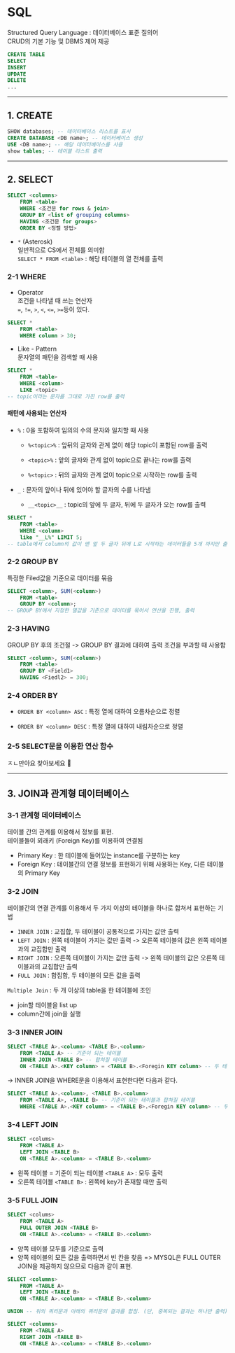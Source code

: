 # SQL


Structured Query Language : 데이터베이스 표준 질의어 </br>
CRUD의 기본 기능 및 DBMS 제어 제공
```SQL
CREATE TABLE
SELECT
INSERT
UPDATE
DELETE
...
```
---
## 1. CREATE
```SQL
SHOW databases; -- 데이타베이스 리스트를 표시
CREATE DATABASE <DB name>; -- 데이터베이스 생성
USE <DB name>; -- 해당 데이터베이스를 사용
show tables; -- 테이블 리스트 출력
```
---
## 2. SELECT
```SQL
SELECT <columns>
    FROM <table>
    WHERE <조건문 for rows & join>
    GROUP BY <list of grouping columns>
    HAVING <조건문 for groups>
    ORDER BY <정렬 방법>
```

- `*` (Asterosk)</br>
일반적으로 CS에서 전체를 의미함 </br>
`SELECT * FROM <table>` : 해당 테이블의 열 전체를 출력

### 2-1 WHERE
- Operator </br>
조건을 나타낼 때 쓰는 연산자 </br>
`=`, `!=`, `>`, `<`, `<=`, `>=`등이 있다.
```SQL
SELECT *
    FROM <table>
    WHERE column > 30;
```

- Like - Pattern </br>
문자열의 패턴을 검색할 때 사용 </br>
```SQL
SELECT *
    FROM <table>
    WHERE <column>
    LIKE <topic>
-- topic이라는 문자를 그대로 가진 row를 출력
```

#### 패턴에 사용되는 연산자
- `%` : 0을 포함하여 임의의 수의 문자와 일치할 때 사용

    - `%<topic>%` : 앞뒤의 글자와 관계 없이 해당 topic이 포함된 row를 출력
    
    - `<topic>%` : 앞의 글자와 관계 없이 topic으로 끝나는 row를 출력

    - `%<topic>` : 뒤의 글자와 관계 없이 topic으로 시작하는 row를 출력

- `_` : 문자의 앞이나 뒤에 있어야 할 글자의 수를 나타냄

    - `__<topic>__` : topic의 앞에 두 글자, 뒤에 두 글자가 오는 row를 출력

```SQL
SELECT *
    FROM <table>
    WHERE <column>
    like "__L%" LIMIT 5;
-- table에서 column의 값이 맨 앞 두 글자 뒤에 L로 시작하는 데이터들을 5개 까지만 출력
```

### 2-2 GROUP BY
특정한 Filed값을 기준으로 데이터를 묶음
```SQL
SELECT <column>, SUM(<column>)
    FROM <table>
    GROUP BY <column>;
-- GROUP BY에서 지정한 열값을 기준으로 데이터를 묶어서 연산을 진행, 출력
```

### 2-3 HAVING
GROUP BY 후의 조건절
-> GROUP BY 결과에 대하여 출력 조건을 부과할 때 사용함
```SQL
SELECT <column>, SUM(<column>)
    FROM <table>
    GROUP BY <Field1>
    HAVING <Fiedl2> = 300;
```

### 2-4 ORDER BY
- `ORDER BY <column> ASC` : 특정 열에 대하여 오름차순으로 정렬

- `ORDER BY <column> DESC` : 특정 열에 대하여 내림차순으로 정렬

### 2-5 SELECT문을 이용한 연산 함수
ㅈㄴ만아요 찾아보세요 💞

---

## 3. JOIN과 관계형 데이터베이스

### 3-1 관계형 데이터베이스
테이블 간의 관계를 이용해서 정보를 표현. </br>
테이블들이 외래키 (Foreign Key)를 이용하여 연결됨

- Primary Key : 한 테이블에 들어있는 instance를 구분하는 key
- Foreign Key : 테이블간의 연결 정보를 표현하기 위해 사용하는 Key, 다른 테이블의 Primary Key

### 3-2 JOIN
테이블간의 연결 관계를 이용해서 두 가지 이상의 테이블을 하나로 합쳐서 표현하는 기법

- `INNER JOIN` : 교집합, 두 테이블이 공통적으로 가지는 값만 출력
- `LEFT JOIN` : 왼쪽 테이블이 가지는 값만 출력 -> 오른쪽 테이블의 값은 왼쪽 테이블과의 교집합만 출력
- `RIGHT JOIN` : 오른쪽 테이블이 가지는 값만 출력 -> 왼쪽 테이블의 값은 오른쪽 테이블과의 교집합만 출력
- `FULL JOIN` : 합집합, 두 테이블의 모든 값을 출력

`Multiple Join` : 두 개 이상의 table을 한 테이블에 조인
- join할 테이블을 list up
- column간에 join을 실행

### 3-3 INNER JOIN
```SQL
SELECT <TABLE A>.<column> <TABLE B>.<column>
    FROM <TABLE A> -- 기준이 되는 테이블
    INNER JOIN <TABLE B> -- 합쳐질 테이블
    ON <TABLE A>.<KEY column> = <TABLE B>.<Foregin KEY column> -- 두 테이블이 합쳐지는 기준 column
```
-> INNER JOIN을 WHERE문을 이용해서 표현한다면 다음과 같다.
```SQL
SELECT <TABLE A>.<column>, <TABLE B>.<column>
    FROM <TABLE A>, <TABLE B> -- 기준이 되는 테이블과 합쳐질 테이블
    WHERE <TABLE A>.<KEY column> = <TABLE B>.<Foregin KEY column> -- 두 테이블이 합쳐지는 기준 column

```

### 3-4 LEFT JOIN
```SQL
SELECT <colums>
    FROM <TABLE A>
    LEFT JOIN <TABLE B>
    ON <TABLE A>.<column> = <TABLE B>.<column>
```
- 왼쪽 테이블 = 기준이 되는 테이블 `<TABLE A>` : 모두 출력
- 오른쪽 테이블 `<TABLE B>` : 왼쪽에 key가 존재할 때만 출력

### 3-5 FULL JOIN
```SQL 
SELECT <colums>
    FROM <TABLE A>
    FULL OUTER JOIN <TABLE B>
    ON <TABLE A>.<column> = <TABLE B>.<column>
```
- 양쪽 테이블 모두를 기준으로 출력
- 양쪽 테이블의 모든 값을 출력하면서 빈 칸을 찾음
=> MYSQL은 FULL OUTER JOIN을 제공하지 않으므로 다음과 같이 표현.
```SQL
SELECT <columns>
    FROM <TABLE A>
    LEFT JOIN <TABLE B>
    ON <TABLE A>.<column> = <TABLE B>.<column>

UNION -- 위의 쿼리문과 아래의 쿼리문의 결과를 합침. (단, 중복되는 결과는 하나만 출력)

SELECT <columns>
    FROM <TABLE A>
    RIGHT JOIN <TABLE B>
    ON <TABLE A>.<column> = <TABLE B>.<column>
```


